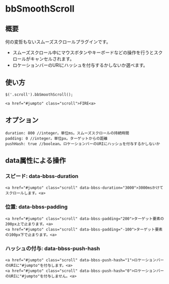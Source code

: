 # bbSmoothScroll## 概要何の変哲もないスムーズスクロールプラグインです。- スムーズスクロール中にマウスボタンやキーボードなどの操作を行うとスクロールがキャンセルされます。- ロケーションバーのURIにハッシュを付与するかしないか選べます。## 使い方```$('.scroll').bbSmoothScroll();``````<a href="#jumpto" class="scroll">FIRE<a>```## オプション    duration: 800 //integer。単位ms。スムーズスクロールの持続時間    padding: 0 //integer。単位px。ターゲットからの距離    pushHash: true //boolean。ロケーションバーのURIにハッシュを付与するかしないか## data属性による操作### スピード: data-bbss-duration```<a href="#jumpto" class="scroll" data-bbss-duration="3000">3000msかけてスクロールします。<a>```### 位置: data-bbss-padding```<a href="#jumpto" class="scroll" data-bbss-padding="200">ターゲット要素の200px上で止まります。<a><a href="#jumpto" class="scroll" data-bbss-padding="-100">ターゲット要素の100px下で止まります。<a>```### ハッシュの付与: data-bbss-push-hash```<a href="#jumpto" class="scroll" data-bbss-push-hash="1">ロケーションバーのURIに"#jumpto"を付与します。<a><a href="#jumpto" class="scroll" data-bbss-push-hash="0">ロケーションバーのURIに"#jumpto"を付与しません。<a>```